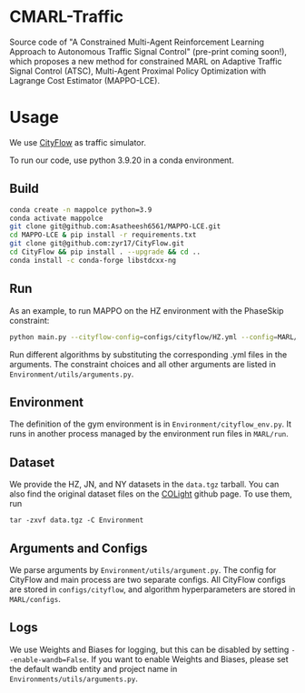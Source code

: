 # CMARL-Traffic

Source code of "A Constrained Multi-Agent Reinforcement Learning Approach to Autonomous Traffic Signal Control" (pre-print coming soon!), which proposes a new method for constrained MARL on Adaptive Traffic Signal Control (ATSC), Multi-Agent Proximal Policy Optimization with Lagrange Cost Estimator (MAPPO-LCE).

# Usage
We use [CityFlow](https://github.com/zyr17/CityFlow) as traffic simulator.

To run our code, use python 3.9.20 in a conda environment.

## Build
``` bash
conda create -n mappolce python=3.9
conda activate mappolce
git clone git@github.com:Asatheesh6561/MAPPO-LCE.git
cd MAPPO-LCE & pip install -r requirements.txt
git clone git@github.com:zyr17/CityFlow.git
cd CityFlow && pip install . --upgrade && cd ..
conda install -c conda-forge libstdcxx-ng
```

## Run

As an example, to run MAPPO on the HZ environment with the PhaseSkip constraint:
```bash
python main.py --cityflow-config=configs/cityflow/HZ.yml --config=MARL/configs/algs/mappo.yaml --constraint=PhaseSkip
```

Run different algorithms by substituting the corresponding .yml files in the arguments. The constraint choices and all other arguments are listed in `Environment/utils/arguments.py`.

## Environment

The definition of the gym environment is in `Environment/cityflow_env.py`. It runs in another 
process managed by the environment run files in `MARL/run`.

## Dataset

We provide the HZ, JN, and NY datasets in the `data.tgz` tarball. You can also find the original dataset files on the [COLight](https://github.com/wingsweihua/colight) github page. To use them, run
```
tar -zxvf data.tgz -C Environment
```

## Arguments and Configs

We parse arguments by `Environment/utils/argument.py`. The config for CityFlow and main
process are two separate configs. All CityFlow configs are stored in 
`configs/cityflow`, and algorithm hyperparameters are stored in `MARL/configs`.

## Logs

We use Weights and Biases for logging, but this can be disabled by setting `--enable-wandb=False`.
If you want to enable Weights and Biases, please set the default wandb entity and project name in `Environments/utils/arguments.py`.
